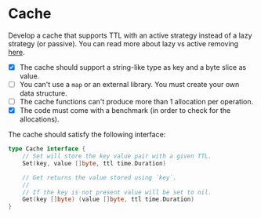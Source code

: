 # Cache

Develop a cache that supports TTL with an active strategy instead of a lazy strategy (or passive).
You can read more about lazy vs active removing [here](https://www.pankajtanwar.in/blog/how-redis-expires-keys-a-deep-dive-into-how-ttl-works-internally-in-redis).

- [X] The cache should support a string-like type as key and a byte slice as value.
- [ ] You can't use a `map` or an external library. You must create your own data structure. 
- [ ] The cache functions can't produce more than 1 allocation per operation.
- [X] The code must come with a benchmark (in order to check for the allocations).

The cache should satisfy the following interface:
```go
type Cache interface {
	// Set will store the key value pair with a given TTL.
	Set(key, value []byte, ttl time.Duration)

	// Get returns the value stored using `key`.
	//
	// If the key is not present value will be set to nil.
	Get(key []byte) (value []byte, ttl time.Duration)
}
```
